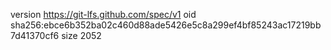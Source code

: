 version https://git-lfs.github.com/spec/v1
oid sha256:ebce6b352ba02c460d88ade5426e5c8a299ef4bf85243ac17219bb7d41370cf6
size 2052
